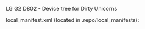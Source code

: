 LG G2 D802 - Device tree for Dirty Unicorns

local_manifest.xml (located in .repo/local_manifests):
  <project path="device/lge/d802" name="sh1bby/android_device_lge_d802" remote="github" revision="m-caf" />
  <project path="device/lge/g2-common" name="CyanogenMod/android_device_lge_g2-common" remote="github" revision="cm-13.0" />
  <project path="vendor/lge" name="TheMuppets/proprietary_vendor_lge" remote="github" revision="cm-13.0" />
  <project path="kernel/lge/msm8974" name="GalaticStryder/kernel_lge_msm8974" remote="github" revision="esfinge" />
  <project path="packages/apps/Snap" name="CyanogenMod/android_packages_apps_Snap" remote="github" revision="cm-13.0" />
  <project path="external/sony/boringssl-compat" name="sultanxda/android_external_sony_boringssl-compat" remote="github" revision="cm-13.0" />

